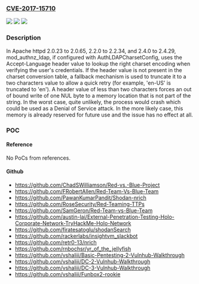 ### [CVE-2017-15710](https://cve.mitre.org/cgi-bin/cvename.cgi?name=CVE-2017-15710)
![](https://img.shields.io/static/v1?label=Product&message=Apache%20HTTP%20Server&color=blue)
![](https://img.shields.io/static/v1?label=Version&message=n%2Fa&color=blue)
![](https://img.shields.io/static/v1?label=Vulnerability&message=Out%20of%20bound%20write%20in%20mod_authnz_ldap%20when%20using%20too%20small%20Accept-Language%20values.&color=brighgreen)

### Description

In Apache httpd 2.0.23 to 2.0.65, 2.2.0 to 2.2.34, and 2.4.0 to 2.4.29, mod_authnz_ldap, if configured with AuthLDAPCharsetConfig, uses the Accept-Language header value to lookup the right charset encoding when verifying the user's credentials. If the header value is not present in the charset conversion table, a fallback mechanism is used to truncate it to a two characters value to allow a quick retry (for example, 'en-US' is truncated to 'en'). A header value of less than two characters forces an out of bound write of one NUL byte to a memory location that is not part of the string. In the worst case, quite unlikely, the process would crash which could be used as a Denial of Service attack. In the more likely case, this memory is already reserved for future use and the issue has no effect at all.

### POC

#### Reference
No PoCs from references.

#### Github
- https://github.com/ChadSWilliamson/Red-vs.-Blue-Project
- https://github.com/FRobertAllen/Red-Team-Vs-Blue-Team
- https://github.com/PawanKumarPandit/Shodan-nrich
- https://github.com/RoseSecurity/Red-Teaming-TTPs
- https://github.com/SamGeron/Red-Team-vs-Blue-Team
- https://github.com/austin-lai/External-Penetration-Testing-Holo-Corporate-Network-TryHackMe-Holo-Network
- https://github.com/firatesatoglu/shodanSearch
- https://github.com/rackerlabs/insightvm_slackbot
- https://github.com/retr0-13/nrich
- https://github.com/rnbochsr/yr_of_the_jellyfish
- https://github.com/vshaliii/Basic-Pentesting-2-Vulnhub-Walkthrough
- https://github.com/vshaliii/DC-2-Vulnhub-Walkthrough
- https://github.com/vshaliii/DC-3-Vulnhub-Walkthrough
- https://github.com/vshaliii/Funbox2-rookie

